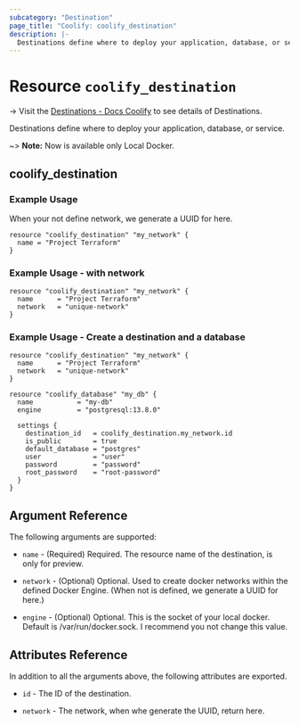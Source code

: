 ```yaml
---
subcategory: "Destination"
page_title: "Coolify: coolify_destination"
description: |-
  Destinations define where to deploy your application, database, or service.
---
```


# Resource `coolify_destination`

-> Visit the [Destinations - Docs Coolify](https://docs.coollabs.io/coolify/destinations) to see details of Destinations.

Destinations define where to deploy your application, database, or service.

~> **Note:** Now is available only Local Docker.

## coolify_destination

### Example Usage
When your not define network, we generate a UUID for here.
```hcl
resource "coolify_destination" "my_network" {
  name = "Project Terraform"
}
```

### Example Usage - with network
```hcl
resource "coolify_destination" "my_network" {
  name      = "Project Terraform"
  network   = "unique-network"
}
```

### Example Usage - Create a destination and a database
```hcl
resource "coolify_destination" "my_network" {
  name      = "Project Terraform"
  network   = "unique-network"
}

resource "coolify_database" "my_db" {
  name           = "my-db"
  engine         = "postgresql:13.8.0"

  settings {
    destination_id   = coolify_destination.my_network.id
    is_public        = true
    default_database = "postgres"
    user             = "user"
    password         = "password"
    root_password    = "root-password"
  }
}
```

## Argument Reference

The following arguments are supported:

* `name` -
  (Required)
  Required. The resource name of the destination, is only for preview.

* `network` -
  (Optional)
  Optional. Used to create docker networks within the defined Docker Engine. (When not is defined, we generate a UUID for here.)

* `engine` -
  (Optional)
  Optional. This is the socket of your local docker. Default is /var/run/docker.sock. I recommend you not change this value.


## Attributes Reference

In addition to all the arguments above, the following attributes are exported.

* `id` -
  The ID of the destination.

* `network` -
    The network, when whe generate the UUID, return here.
